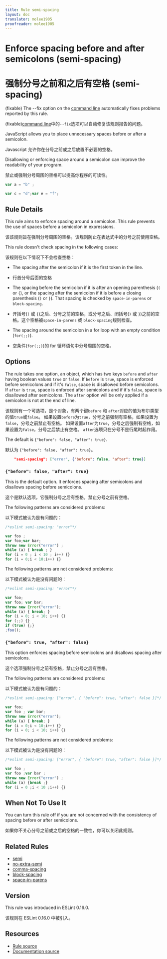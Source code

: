 ```yaml
---
title: Rule semi-spacing
layout: doc
translator: molee1905
proofreader: molee1905
---
```

<!-- Note: No pull requests accepted for this file. See README.md in the root directory for details. -->

# Enforce spacing before and after semicolons (semi-spacing)

# 强制分号之前和之后有空格 (semi-spacing)

(fixable) The --fix option on the [command line](../user-guide/command-line-interface#fix) automatically fixes problems reported by this rule.

(fixable)[command line](../user-guide/command-line-interface#fix)中的`--fix`选项可以自动修复该规则报告的问题。

JavaScript allows you to place unnecessary spaces before or after a semicolon.

Javascript 允许你在分号之前或之后放置不必要的空格。

Disallowing or enforcing space around a semicolon can improve the readability of your program.

禁止或强制分号周围的空格可以提高你程序的可读性。

```js
var a = "b" ;

var c = "d";var e = "f";
```

## Rule Details

This rule aims to enforce spacing around a semicolon. This rule prevents the use of spaces before a semicolon in expressions.

该该规则旨在强制分号周围的空格。该规则防止在表达式中的分号之前使用空格。

This rule doesn't check spacing in the following cases:

该规则在以下情况下不会检查空格：

* The spacing after the semicolon if it is the first token in the line.

* 行首分号后面的空格

* The spacing before the semicolon if it is after an opening parenthesis (`(` or `{`), or the spacing after the semicolon if it is before a closing parenthesis (`)` or `}`). That spacing is checked by `space-in-parens` or `block-spacing`.

* 开括号(`(` 或 `{`)之后、分号之前的空格，或分号之后、闭括号(`)` 或 `}`)之前的空格。这个空格被`space-in-parens` 或 `block-spacing`规则检查。

* The spacing around the semicolon in a for loop with an empty condition (`for(;;)`).

* 空条件(`for(;;)`)的 for 循环语句中分号周围的空格。

## Options

The rule takes one option, an object, which has two keys `before` and `after` having boolean values `true` or `false`.
If `before` is `true`, space is enforced before semicolons and if it's `false`, space is disallowed before semicolons.
If `after` is `true`, space is enforced after semicolons and if it's `false`, space is disallowed after semicolons.
The `after` option will be only applied if a semicolon is not at the end of line.

该规则有一个可选项，是个对象，有两个键`before` 和 `after`对应的值为布尔类型的值`true`或`false`。
如果设置`before`为`true`，分号之前强制有空格，如果设置为`false`，分号之前禁止有空格。
如果设置`after`为`true`，分号之后强制有空格，如果设置为`false`，分号之后禁止有空格。
`after`选项只在分号不是行尾时起作用。

The default is `{"before": false, "after": true}`.

默认为 `{"before": false, "after": true}`。

```json
    "semi-spacing": ["error", {"before": false, "after": true}]
```

### `{"before": false, "after": true}`

This is the default option. It enforces spacing after semicolons and disallows spacing before semicolons.

这个是默认选项，它强制分号之后有空格，禁止分号之前有空格。

The following patterns are considered problems:

以下模式被认为是有问题的：

```js
/*eslint semi-spacing: "error"*/

var foo ;
var foo;var bar;
throw new Error("error") ;
while (a) { break ; }
for (i = 0 ; i < 10 ; i++) {}
for (i = 0;i < 10;i++) {}
```

The following patterns are not considered problems:

以下模式被认为是没有问题的：

```js
/*eslint semi-spacing: "error"*/

var foo;
var foo; var bar;
throw new Error("error");
while (a) { break; }
for (i = 0; i < 10; i++) {}
for (;;) {}
if (true) {;}
;foo();
```

### `{"before": true, "after": false}`

This option enforces spacing before semicolons and disallows spacing after semicolons.

这个选项强制分号之前有空格，禁止分号之后有空格。

The following patterns are considered problems:

以下模式被认为是有问题的：

```js
/*eslint semi-spacing: ["error", { "before": true, "after": false }]*/

var foo;
var foo ; var bar;
throw new Error("error");
while (a) { break; }
for (i = 0;i < 10;i++) {}
for (i = 0; i < 10; i++) {}
```

The following patterns are not considered problems:

以下模式被认为是没有问题的：

```js
/*eslint semi-spacing: ["error", { "before": true, "after": false }]*/

var foo ;
var foo ;var bar ;
throw new Error("error") ;
while (a) {break ;}
for (i = 0 ;i < 10 ;i++) {}
```

## When Not To Use It

You can turn this rule off if you are not concerned with the consistency of spacing before or after semicolons.

如果你不关心分号之前或之后的空格的一致性，你可以关闭此规则。

## Related Rules

* [semi](semi)
* [no-extra-semi](no-extra-semi)
* [comma-spacing](comma-spacing)
* [block-spacing](block-spacing)
* [space-in-parens](space-in-parens)

## Version

This rule was introduced in ESLint 0.16.0.

该规则在 ESLint 0.16.0 中被引入。

## Resources

* [Rule source](https://github.com/eslint/eslint/tree/master/lib/rules/semi-spacing.js)
* [Documentation source](https://github.com/eslint/eslint/tree/master/docs/rules/semi-spacing.md)
